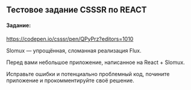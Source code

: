 ## Тестовое задание CSSSR по REACT

#### Задание:

https://codepen.io/csssr/pen/QPyPrz?editors=1010

Slomux — упрощённая, сломанная реализация Flux.

Перед вами небольшое приложение, написанное на React + Slomux.

Исправьте ошибки и потенциально проблемный код, почините приложение и прокомментируйте своё решение.


